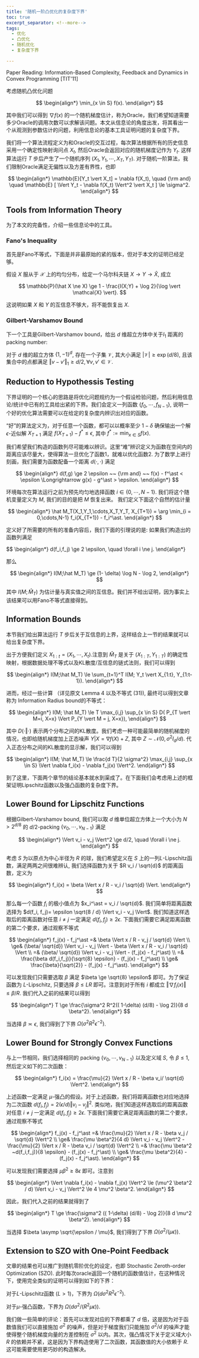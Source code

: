 ```yaml
---
title: '随机一阶凸优化的复杂度下界'
toc: true
excerpt_separator: <!--more-->
tags: 		
  - 优化
  - 凸优化
  - 随机优化
  - 复杂度下界

---
```


Paper Reading: Information-Based Complexity, Feedback and Dynamics in Convex Programming [TIT'11]

<!--more-->

考虑随机凸优化问题



$$
\begin{align*}
\min_{x \in S} f(x).
\end{align*}
$$



其中我们可以得到 $\nabla f(x)$ 的一个随机梯度估计，称为Oracle，我们希望知道需要多少Oracle的调用次数可以求解该问题。本文从信息论的角度出发，将其看出一个从观测到参数估计的问题，利用信息论的基本工具证明问题的复杂度下界。

我们将一个算法流程定义为和Oracle的交互过程，每次算法根据所有的历史信息采用一个确定性映射询问点 $X_t$, 然后Oracle会返回对应的随机梯度记作为 $Y_t$. 这样算法运行 $T$ 步后产生了一个随机序列 $(X_1,Y_1,\cdots,X_T,Y_T)$. 对于随机一阶算法，我们限制Oracle满足无偏性以及方差有界性，也即

$$
\begin{align*}
\mathbb{E}[Y_t \vert X_t] = \nabla f(X_t), \quad {\rm and} \quad \mathbb{E} [ \Vert Y_t - \nabla f(X_t) \Vert^2 \vert X_t ] \le \sigma^2.
\end{align*}
$$

## Tools from Information Theory



为了本文的完备性，介绍一些信息论中的工具。


### Fano's Inequality

首先是Fano不等式，下面是并非最原始的紧的版本，但对于本文的证明已经足够。

假设 $X$ 服从于 $\mathcal{X}$ 上的均匀分布，给定一个马尔科夫链 $X \rightarrow Y \rightarrow \hat X$, 成立



$$
\mathbb{P}(\hat X \ne X) \ge  1 - \frac{I(X;Y) + \log 2}{\log \vert \mathcal{X} \vert}.
$$



这说明如果 $X$ 和 $Y$ 的互信息不够大，将不能恢复出 $X$. 


### Gilbert-Varshamov Bound

下一个工具是Gilbert-Varshamov bound，给出 $d$ 维超立方体中关于$l_1$ 距离的packing number:

对于 $d$ 维的超立方体 $\{ 1,-1\}^d$, 存在一个子集 $\mathcal{V}$, 其大小满足 $\vert \mathcal{V} \vert \ge \exp(d/8)$, 且该集合中的点都满足 $\Vert v - v' \Vert_1 \ge d/2, \forall v,v' \in \mathcal{V}$.

## Reduction to Hypothessis Testing

下界证明的一个核心的思路是将优化问题规约为一个假设检验问题，然后利用信息论/统计中已有的工具给出紧的下界。我们会定义一列函数 $\{ f_0, \cdots, f_{N-1} \}$, 说明一个好的优化算法需要可以在给定的复杂度内辨识出对应的函数。

“好”的算法定义为，对于任意一个函数，都可以以概率至少 $1-\delta$ 确保输出一个解$\epsilon$-近似解 $X_{T+1}$ 满足 $f(X_{T+1}) - f^\ast \le \epsilon$, 其中 $f^\ast := \min_{x \in S} f(x)$. 

我们希望我们构造的函数列尽可能难以辨识。这里“难”辨识定义为函数在空间内的距离应该尽量大，使得算法一旦优化了函数1，就难以优化函数2. 为了数学上进行刻画，我们需要为函数配备一个距离 $d(\cdot,\cdot)$ 满足

$$
\begin{align*}
d(f,g) \ge 2 \epsilon ~~ {\rm and} ~~ f(x) - f^\ast < \epsilon \Longrightarrow g(x) - g^\ast > \epsilon.
\end{align*}
$$


环境每次在算法运行之前为预先均匀地选择函数 $i \in \{0,\cdots,N-1 \}$. 我们将这个随机变量定义为 $M$, 我们的目的是把 $M$ 恢复出来。
我们定义下面这个自然的估计量

$$
\begin{align*}
\hat M_T(X_1,Y_1,\cdots,X_T,Y_T, X_{T+1}) = \arg \min_{i = 0,\cdots,N-1} f_i(X_{T+1}) - f_i^\ast. 
\end{align*}
$$
 
定义好了所需要的所有的准备内容后，我们下面的引理说的是: 如果我们构造出的函数列满足

$$
\begin{align*}
d(f_i,f_j) \ge 2 \epsilon, \quad \forall i \ne j.
\end{align*}

那么

$$
\begin{align*}
I(M;\hat M_T) \ge (1- \delta) \log N  - \log 2,
\end{align*}
$$

其中 $I(M;\hat M_T)$ 为估计量与真实值之间的互信息。我们并不给出证明，因为事实上该结果可以用Fano不等式直接得到。



## Information Bounds

本节我们给出算法运行 $T$ 步后关于互信息的上界，这样结合上一节的结果就可以给出复杂度下界。

出于方便我们定义 $X_{1:t} = (X_1,\cdots,X_t)$.注意到 $\hat M_T$ 是关于 $(X_{1:T},Y_{1:T})$ 的确定性映射，根据数据处理不等式以及KL散度/互信息的链式法则，我们可以得到

$$
\begin{align*}
I(M;\hat M_T) \le \sum_{t=1}^T  I(M; Y_t \vert X_{1:t}, Y_{1:t-1}).
\end{align*}
$$

进而，经过一些计算 （详见原文 Lemma 4 以及不等式 (31)), 最终可以得到文章称为 Information Radius bound的不等式：

$$
\begin{align*}
I(M; \hat M_T) \le T \max_{i,j} \sup_{x \in S} D( P_{T \vert M=i, X=x}  \Vert P_{Y \vert M = j, X=x}),
\end{align*}
$$

其中 $D(\cdot \Vert \cdot)$ 表示两个分布之间的KL散度。我们考虑一种可能最简单的随机梯度的情况，也即给随机梯度加上正态噪声 $Y \vert X  = \nabla f(X) + Z$, 其中 $Z \sim \mathcal{N}(0,\sigma^2 I_d/d)$. 代入正态分布之间的KL散度的显示解，我们可以得到

$$
\begin{align*}
I(M; \hat M_T) \le \frac{d T}{2 \sigma^2} \max_{i,j} \sup_{x \in S} \Vert \nabla f_i(x) - \nabla f_j(x) \Vert^2.
\end{align*}
$$

到了这里，下面两个章节的结论基本就水到渠成了。在下面我们会考虑用上述的框架证明Lipschitz函数以及强凸函数的复杂度下界。

## Lower Bound for Lipschitz Functions

根据Gilbert-Varshamov bound, 我们可以取 $d$ 维单位超立方体上一个大小为 $N> 2^{d/8}$ 的 $d/2$-packing $\{v_0,\cdots,v_{N-1} \}$ 满足

$$
\begin{align*}
\Vert v_i - v_j \Vert^2 \ge d/2, \quad \forall i \ne j.
\end{align*}
$$

考虑 $S$ 为以原点为中心半径为 $R$ 的球，我们希望定义在 $S$ 上的一列$L$-Lipschitz函数，满足两两之间很难辨认, 我们选择函数为关于 $R v_i / \sqrt{d}$ 的距离函数，定义为

$$
\begin{align*}
f_i(x) = \beta \Vert x / R - v_i / \sqrt{d} \Vert. 
\end{align*}
$$

那么每一个函数 $f_i$ 的极小值点为 $x_i^\ast = v_i / \sqrt{d}$. 我们简单将距离函数选择为 $d(f_i, f_j)= \epsilon \sqrt{8 / d} \Vert v_i - v_j \Vert$. 我们知道这样选取后的距离函数对任意 $i \ne j$ 一定满足 $d(f_i, f_j) \ge 2 \epsilon$. 下面我们需要它满足距离函数的第二个要求，通过观察不等式

$$
\begin{align*}
f_j(x) - f_j^\ast =& \beta \Vert x / R - v_j / \sqrt{d} \Vert \\
\ge& (\beta/ \sqrt{d}) \Vert v_i - v_j \Vert - \beta \Vert x / R - v_i / \sqrt{d} \Vert \\
=& (\beta/ \sqrt{d}) \Vert v_i - v_j \Vert - (f_j(x) - f_j^\ast) \\
=& \frac{\beta d(f_i,f_j)}{\sqrt{8} \epsilon} - (f_j(x) - f_j^\ast)  \\
\ge& \frac{\beta}{\sqrt{2}} -  (f_j(x) - f_j^\ast).
\end{align*}
$$

可以发现我们只需要选取 $\beta$ 满足 $\beta \ge \sqrt{8} \epsilon$ 即可。为了保证函数为 $L$-Lipschitz, 只要选择 $\beta \le L R$ 即可。注意到对于所有 $i$ 都成立  $\Vert \nabla f_i(x) \Vert \le \beta /  R$. 我们代入之前的结果可以得到

$$
\begin{align*}
T \ge \frac{\sigma^2 R^2(( 1-\delta) (d/8) - \log 2)}{8 d \beta^2}.
\end{align*}
$$

当选择 $\beta \asymp \epsilon$, 我们得到了下界 $\Omega(\sigma^2 R^2 \epsilon^{-2})$.

## Lower Bound for Strongly Convex Functions

与上一节相同，我们选择相同的 packing $\{v_0,\cdots,v_{N-1}\}$ 以及定义域 $S$, 令 $\beta \le 1$, 然后定义如下的二次函数：

$$
\begin{align*}
f_i(x) = \frac{\mu}{2} \Vert x / R - \beta v_i/ \sqrt{d} \Vert^2.
\end{align*}
$$

上述函数一定满足 $\mu$-强凸的假设。对于上述函数，我们将距离函数也对应地选择为二次函数 $d(f_i,f_j) = 2 (\epsilon / d) \Vert v_i - v_j \Vert^2$. 类似地，我们知道这样选取后的距离函数对任意 $i \ne j$ 一定满足 $d(f_i, f_j) \ge 2 \epsilon$. 下面我们需要它满足距离函数的第二个要求，通过观察不等式

$$
\begin{align*}
f_j(x) - f_j^\ast =& \frac{\mu}{2} \Vert x / R - \beta v_j / \sqrt{d} \Vert^2 \\
\ge& \frac{\mu \beta^2}{4 d} \Vert v_i - v_j \Vert^2 - \frac{\mu}{2} \Vert x / R - \beta v_i / \sqrt{d} \Vert^2 \\
=& \frac{\mu \beta^2 ~d(f_i,f_j)}{8 \epsilon} - (f_j(x) - f_j^\ast)  \\
\ge& \frac{\mu \beta^2}{4} -  (f_j(x) - f_j^\ast).
\end{align*}
$$

可以发现我们需要选择 $\mu \beta^2 \ge 8 \epsilon$ 即可。注意到

$$
\begin{align*}
\Vert \nabla f_i(x) - \nabla f_j(x) \Vert^2 \le (\mu^2 \beta^2 / d) \Vert v_i - v_j \Vert^2 \le 4 \mu^2 \beta^2. 
\end{align*}
$$

因此，我们代入之前的结果就得到了

$$
\begin{align*}
T \ge \frac{\sigma^2 (( 1-\delta) (d/8) - \log 2)}{8 d \mu^2 \beta^2}.
\end{align*}
$$

当选择 $\beta \asymp \sqrt{\epsilon / \mu}$, 我们得到了下界 $\Omega(\sigma^2 / (\mu \epsilon))$.

## Extension to SZO with One-Point Feedback

文章的结果也可以推广到随机零阶优化的设定，也即 Stochastic Zeroth-order Optimization (SZO). 此时每次oracle返回一个随机的函数值估计，在这种情况下，使用完全类似的证明可以得到如下的下界：

对于$L$-Lipschitz函数 ($L>1$)，下界为 $\Omega(d \sigma^2 R^2 \epsilon^{-2})$.

对于$\mu$-强凸函数，下界为 $\Omega( d \sigma^2 / ( R^2 \mu \epsilon))$.

我们做一些简单的评论：首先可以发现对应的下界都乘了 $d$ 倍，这是因为对于函数值我们可以直接施加 $\sigma^2$ 的噪声，但是对于梯度我们只能施加 $\sigma^2/d$ 的噪声才能使得整个随机梯度向量的方差控制在 $\sigma^2$ 以内。其次，强凸情况下关于定义域大小 $R$ 的依赖并不紧，这是因为下界构造使用了二次函数，其函数值的大小依赖于 $R$. 这可能需要使用更巧妙的构造解决。

